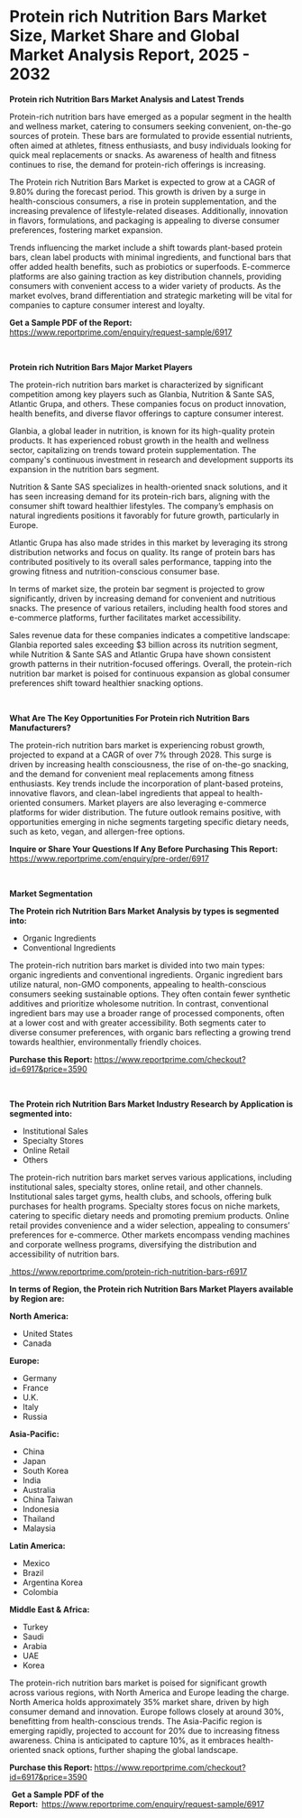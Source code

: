 <p><h1>Protein rich Nutrition Bars Market Size, Market Share and Global Market Analysis Report, 2025 - 2032</h1></p><p><strong>Protein rich Nutrition Bars Market Analysis and Latest Trends</strong></p>
<p><p>Protein-rich nutrition bars have emerged as a popular segment in the health and wellness market, catering to consumers seeking convenient, on-the-go sources of protein. These bars are formulated to provide essential nutrients, often aimed at athletes, fitness enthusiasts, and busy individuals looking for quick meal replacements or snacks. As awareness of health and fitness continues to rise, the demand for protein-rich offerings is increasing.</p><p>The Protein rich Nutrition Bars Market is expected to grow at a CAGR of 9.80% during the forecast period. This growth is driven by a surge in health-conscious consumers, a rise in protein supplementation, and the increasing prevalence of lifestyle-related diseases. Additionally, innovation in flavors, formulations, and packaging is appealing to diverse consumer preferences, fostering market expansion. </p><p>Trends influencing the market include a shift towards plant-based protein bars, clean label products with minimal ingredients, and functional bars that offer added health benefits, such as probiotics or superfoods. E-commerce platforms are also gaining traction as key distribution channels, providing consumers with convenient access to a wider variety of products. As the market evolves, brand differentiation and strategic marketing will be vital for companies to capture consumer interest and loyalty.</p></p>
<p><strong>Get a Sample PDF of the Report:&nbsp;</strong> <a href="https://www.reportprime.com/enquiry/request-sample/6917?utm_campaign=4603&utm_medium=2&utm_source=Github&utm_content=ia&utm_term=17052025&utm_id=protein-rich-nutrition-bars">https://www.reportprime.com/enquiry/request-sample/6917</a></p>
<p>&nbsp;</p>
<p><strong>Protein rich Nutrition Bars Major Market Players</strong></p>
<p><p>The protein-rich nutrition bars market is characterized by significant competition among key players such as Glanbia, Nutrition & Sante SAS, Atlantic Grupa, and others. These companies focus on product innovation, health benefits, and diverse flavor offerings to capture consumer interest.</p><p>Glanbia, a global leader in nutrition, is known for its high-quality protein products. It has experienced robust growth in the health and wellness sector, capitalizing on trends toward protein supplementation. The company's continuous investment in research and development supports its expansion in the nutrition bars segment.</p><p>Nutrition & Sante SAS specializes in health-oriented snack solutions, and it has seen increasing demand for its protein-rich bars, aligning with the consumer shift toward healthier lifestyles. The company’s emphasis on natural ingredients positions it favorably for future growth, particularly in Europe.</p><p>Atlantic Grupa has also made strides in this market by leveraging its strong distribution networks and focus on quality. Its range of protein bars has contributed positively to its overall sales performance, tapping into the growing fitness and nutrition-conscious consumer base.</p><p>In terms of market size, the protein bar segment is projected to grow significantly, driven by increasing demand for convenient and nutritious snacks. The presence of various retailers, including health food stores and e-commerce platforms, further facilitates market accessibility.</p><p>Sales revenue data for these companies indicates a competitive landscape: Glanbia reported sales exceeding $3 billion across its nutrition segment, while Nutrition & Sante SAS and Atlantic Grupa have shown consistent growth patterns in their nutrition-focused offerings. Overall, the protein-rich nutrition bar market is poised for continuous expansion as global consumer preferences shift toward healthier snacking options.</p></p>
<p>&nbsp;</p>
<p><strong>What Are The Key Opportunities For Protein rich Nutrition Bars Manufacturers?</strong></p>
<p><p>The protein-rich nutrition bars market is experiencing robust growth, projected to expand at a CAGR of over 7% through 2028. This surge is driven by increasing health consciousness, the rise of on-the-go snacking, and the demand for convenient meal replacements among fitness enthusiasts. Key trends include the incorporation of plant-based proteins, innovative flavors, and clean-label ingredients that appeal to health-oriented consumers. Market players are also leveraging e-commerce platforms for wider distribution. The future outlook remains positive, with opportunities emerging in niche segments targeting specific dietary needs, such as keto, vegan, and allergen-free options.</p></p>
<p><strong>Inquire or Share Your Questions If Any Before Purchasing This Report:</strong> <a href="https://www.reportprime.com/enquiry/pre-order/6917?utm_campaign=4603&utm_medium=2&utm_source=Github&utm_content=ia&utm_term=17052025&utm_id=protein-rich-nutrition-bars">https://www.reportprime.com/enquiry/pre-order/6917</a></p>
<p>&nbsp;</p>
<p><strong>Market Segmentation</strong></p>
<p><strong>The Protein rich Nutrition Bars Market Analysis by types is segmented into:</strong></p>
<p><ul><li>Organic Ingredients</li><li>Conventional Ingredients</li></ul></p>
<p><p>The protein-rich nutrition bars market is divided into two main types: organic ingredients and conventional ingredients. Organic ingredient bars utilize natural, non-GMO components, appealing to health-conscious consumers seeking sustainable options. They often contain fewer synthetic additives and prioritize wholesome nutrition. In contrast, conventional ingredient bars may use a broader range of processed components, often at a lower cost and with greater accessibility. Both segments cater to diverse consumer preferences, with organic bars reflecting a growing trend towards healthier, environmentally friendly choices.</p></p>
<p><strong>Purchase this Report:&nbsp;</strong><a href="https://www.reportprime.com/checkout?id=6917&price=3590&utm_campaign=4603&utm_medium=2&utm_source=Github&utm_content=ia&utm_term=17052025&utm_id=protein-rich-nutrition-bars">https://www.reportprime.com/checkout?id=6917&price=3590</a></p>
<p>&nbsp;</p>
<p><strong>The Protein rich Nutrition Bars Market Industry Research by Application is segmented into:</strong></p>
<p><ul><li>Institutional Sales</li><li>Specialty Stores</li><li>Online Retail</li><li>Others</li></ul></p>
<p><p>The protein-rich nutrition bars market serves various applications, including institutional sales, specialty stores, online retail, and other channels. Institutional sales target gyms, health clubs, and schools, offering bulk purchases for health programs. Specialty stores focus on niche markets, catering to specific dietary needs and promoting premium products. Online retail provides convenience and a wider selection, appealing to consumers’ preferences for e-commerce. Other markets encompass vending machines and corporate wellness programs, diversifying the distribution and accessibility of nutrition bars.</p></p>
<p><a href="https://www.reportprime.com/protein-rich-nutrition-bars-r6917?utm_campaign=4603&utm_medium=2&utm_source=Github&utm_content=ia&utm_term=17052025&utm_id=protein-rich-nutrition-bars">&nbsp;https://www.reportprime.com/protein-rich-nutrition-bars-r6917</a></p>
<p><strong>In terms of Region, the Protein rich Nutrition Bars Market Players available by Region are:</strong></p>
<p>
    <p> <strong> North America: </strong>
        <ul>
            <li>United States</li>
            <li>Canada</li>
        </ul>
        </p> 
    <p> <strong> Europe: </strong>
        <ul>
            <li>Germany</li>
            <li>France</li>
            <li>U.K.</li>
            <li>Italy</li>
            <li>Russia</li>
        </ul>
        </p> 
    <p> <strong> Asia-Pacific: </strong>
        <ul>
            <li>China</li>
            <li>Japan</li>
            <li>South Korea</li>
            <li>India</li>
            <li>Australia</li>
            <li>China Taiwan</li>
            <li>Indonesia</li>
            <li>Thailand</li>
            <li>Malaysia</li>
        </ul>
        </p> 
    <p> <strong> Latin America: </strong>
        <ul>
            <li>Mexico</li>
            <li>Brazil</li>
            <li>Argentina Korea</li>
            <li>Colombia</li>
        </ul>
        </p> 
    <p> <strong> Middle East & Africa: </strong>
        <ul>
            <li>Turkey</li>
            <li>Saudi</li>
            <li>Arabia</li>
            <li>UAE</li>
            <li>Korea</li>
        </ul>
    </p>
    </p>
<p><p>The protein-rich nutrition bars market is poised for significant growth across various regions, with North America and Europe leading the charge. North America holds approximately 35% market share, driven by high consumer demand and innovation. Europe follows closely at around 30%, benefitting from health-conscious trends. The Asia-Pacific region is emerging rapidly, projected to account for 20% due to increasing fitness awareness. China is anticipated to capture 10%, as it embraces health-oriented snack options, further shaping the global landscape.</p></p>
<p><strong>Purchase this Report: </strong><a href="https://www.reportprime.com/checkout?id=6917&price=3590&utm_campaign=4603&utm_medium=2&utm_source=Github&utm_content=ia&utm_term=17052025&utm_id=protein-rich-nutrition-bars">https://www.reportprime.com/checkout?id=6917&price=3590</a></p>
<p>&nbsp;<strong>Get a Sample PDF of the Report:&nbsp;&nbsp;</strong><a href="https://www.reportprime.com/enquiry/request-sample/6917?utm_campaign=4603&utm_medium=2&utm_source=Github&utm_content=ia&utm_term=17052025&utm_id=protein-rich-nutrition-bars">https://www.reportprime.com/enquiry/request-sample/6917</a></p>
<p><strong></strong></p>
<p><p></p><p></p><p></p></p>